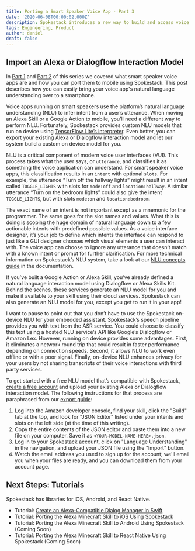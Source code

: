 ```yaml
---
title: Porting a Smart Speaker Voice App - Part 3
date: '2020-06-08T00:00:02.000Z'
description: Spokestack introduces a new way to build and access voice apps independent from major virtual assistant platforms. Take your smart speaker app mobile.
tags: Engineering, Product
author: daniel
draft: false
---
```


## Import an Alexa or Dialogflow Interaction Model

In [Part 1](/blog/porting-a-smart-speaker-voice-app-to-mobile-part-1) and [Part 2](/blog/porting-a-smart-speaker-voice-app-to-mobile-part-2) of this series we covered what smart speaker voice apps are and how you can port them to mobile using Spokestack. This post describes how you can easily bring your voice app's natural language understanding over to a smartphone.

Voice apps running on smart speakers use the platform’s natural language understanding (NLU) to infer intent from a user’s utterance. When moving an Alexa Skill or a Google Action to mobile, you’ll need a different way to perform NLU. Fortunately, Spokestack provides custom NLU models that run on device using [TensorFlow Lite’s interpreter](https://www.tensorflow.org/lite). Even better, you can export your existing Alexa or Dialogflow interaction model and let our system build a custom on device model for you.

NLU is a critical component of modern voice user interfaces (VUI). This process takes what the user says, or `utterance`, and classifies it as something the voice application can understand. For smart speaker voice apps, this classification results in an `intent` with optional `slots`. For example, the utterance “Turn off the hallway lights” might result in an intent called `TOGGLE_LIGHTS` with slots for `mode:off` and `location:hallway`. A similar utterance “Turn on the bedroom lights” could also give the intent `TOGGLE_LIGHTS`, but with slots `mode:on` and `location:bedroom`.

The exact name of an intent is not important except as a mnemonic for the programmer. The same goes for the slot names and values. What this is doing is scoping the huge domain of natural language down to a few actionable intents with predefined possible values. As a voice interface designer, it’s your job to define which intents the interface can respond to just like a GUI designer chooses which visual elements a user can interact with. The voice app can choose to ignore any utterance that doesn’t match with a known intent or prompt for further clarification. For more technical information on Spokestack’s NLU system, take a look at our [NLU concepts guide](/docs/Concepts/nlu) in the documentation.

If you’ve built a Google Action or Alexa Skill, you’ve already defined a natural language interaction model using Dialogflow or Alexa Skills Kit. Behind the scenes, these services generate an NLU model for you and make it available to your skill using their cloud services. Spokestack can also generate an NLU model for you, except you get to run it in your app!

I want to pause to point out that you don’t have to use the Spokestack on-device NLU for your embedded assistant. Spokestack’s speech pipeline provides you with text from the ASR service. You could choose to classify this text using a hosted NLU service’s API like Google’s Dialogflow or Amazon Lex. However, running on device provides some advantages. First, it eliminates a network round trip that could result in faster performance depending on connection speeds. Second, it allows NLU to work even offline or with a poor signal. Finally, on-device NLU enhances privacy for your users by not sharing transcripts of their voice interactions with third party services.

To get started with a free NLU model that’s compatible with Spokestack, [create a free account](/create) and upload your existing Alexa or Dialogflow interaction model. The following instructions for that process are paraphrased from our [export guide](/docs/Concepts/export):

1.  Log into the Amazon developer console, find your skill, click the "Build" tab at the top, and look for "JSON Editor" listed under your intents and slots on the left side (at the time of this writing).
1.  Copy the entire contents of the JSON editor and paste them into a new file on your computer. Save it as `<YOUR-MODEL-NAME-HERE>.json`.
1.  Log in to your Spokestack account, click on "Language Understanding" in the navigation, and upload your JSON file using the "Import" button.
1.  Watch the email address you used to sign up for the account; we'll email you when your files are ready, and you can download them from your account page.

## Next Steps: Tutorials

Spokestack has libraries for iOS, Android, and React Native.

- Tutorial: [Create an Alexa-Compatible Dialog Manager in Swift](/blog/create-an-alexa-compatible-dialog-manager-in-swift)
- Tutorial: [Porting the Alexa Minecraft Skill to iOS Using Spokestack](/blog/porting-the-alexa-minecraft-skill-to-ios-using-spokestack)
- Tutorial: Porting the Alexa Minecraft Skill to Android Using Spokestack (Coming Soon)
- Tutorial: Porting the Alexa Minecraft Skill to React Native Using Spokestack (Coming Soon)
